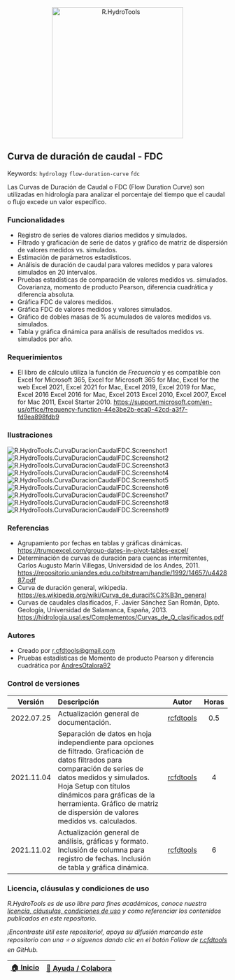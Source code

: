 <div align="center"><img alt="R.HydroTools" src="../../file/graph/R.HydroTools.svg" width="300px"></div>

## Curva de duración de caudal - FDC
Keywords: `hydrology` `flow-duration-curve` `fdc` 

Las Curvas de Duración de Caudal o FDC (Flow Duration Curve) son utilizadas en hidrología para analizar el porcentaje del tiempo que el caudal o flujo excede un valor específico. 


### Funcionalidades

* Registro de series de valores diarios medidos y simulados.
* Filtrado y graficación de serie de datos y gráfico de matriz de dispersión de valores medidos vs. simulados.
* Estimación de parámetros estadísticos.
* Análisis de duración de caudal para valores medidos y para valores simulados en 20 intervalos.
* Pruebas estadísticas de comparación de valores medidos vs. simulados. Covarianza, momento de producto Pearson, diferencia cuadrática y diferencia absoluta.
* Gráfica FDC de valores medidos.
* Gráfica FDC de valores medidos y valores simulados.
* Gráfico de dobles masas de % acumulados de valores medidos vs. simulados.
* Tabla y gráfica dinámica para análisis de resultados medidos vs. simulados por año.


### Requerimientos

* El libro de cálculo utiliza la función de _Frecuencia_ y es compatible con Excel for Microsoft 365, Excel for Microsoft 365 for Mac, Excel for the web Excel 2021, Excel 2021 for Mac, Excel 2019, Excel 2019 for Mac, Excel 2016 Excel 2016 for Mac, Excel 2013 Excel 2010, Excel 2007, Excel for Mac 2011, Excel Starter 2010. https://support.microsoft.com/en-us/office/frequency-function-44e3be2b-eca0-42cd-a3f7-fd9ea898fdb9


### Ilustraciones

![R.HydroTools.CurvaDuracionCaudalFDC.Screenshot1](Screenshot/Screenshot1.png)
![R.HydroTools.CurvaDuracionCaudalFDC.Screenshot2](Screenshot/Screenshot2.png)
![R.HydroTools.CurvaDuracionCaudalFDC.Screenshot3](Screenshot/Screenshot3.png)
![R.HydroTools.CurvaDuracionCaudalFDC.Screenshot4](Screenshot/Screenshot4.png)
![R.HydroTools.CurvaDuracionCaudalFDC.Screenshot5](Screenshot/Screenshot5.png)
![R.HydroTools.CurvaDuracionCaudalFDC.Screenshot6](Screenshot/Screenshot6.png)
![R.HydroTools.CurvaDuracionCaudalFDC.Screenshot7](Screenshot/Screenshot7.png)
![R.HydroTools.CurvaDuracionCaudalFDC.Screenshot8](Screenshot/Screenshot8.png)
![R.HydroTools.CurvaDuracionCaudalFDC.Screenshot9](Screenshot/Screenshot9.png)


### Referencias

* Agrupamiento por fechas en tablas y gráficas dinámicas. https://trumpexcel.com/group-dates-in-pivot-tables-excel/
* Determinación de curvas de duración para cuencas intermitentes, Carlos Augusto Marín Villegas, Universidad de los Andes, 2011. https://repositorio.uniandes.edu.co/bitstream/handle/1992/14657/u442887.pdf
* Curva de duración general, wikipedia. https://es.wikipedia.org/wiki/Curva_de_duraci%C3%B3n_general
* Curvas de caudales clasificados, F. Javier Sánchez San Román, Dpto. Geología, Universidad de Salamanca, España, 2013. https://hidrologia.usal.es/Complementos/Curvas_de_Q_clasificados.pdf


### Autores

* Creado por r.cfdtools@gmail.com
* Pruebas estadísticas de Momento de producto Pearson y diferencia cuadrática por [AndresOtalora92](https://github.com/AndresOtalora92) 


### Control de versiones

| Versión     | Descripción                                                                                                                                                                                                                                                                                       | Autor                                      | Horas |
|-------------|:--------------------------------------------------------------------------------------------------------------------------------------------------------------------------------------------------------------------------------------------------------------------------------------------------|--------------------------------------------|:-----:|
| 2022.07.25  | Actualización general de documentación.                                                                                                                                                                                                                                                           | [rcfdtools](https://github.com/rcfdtools)  |  0.5  |
| 2021.11.04  | Separación de datos en hoja independiente para opciones de filtrado. Graficación de datos filtrados para comparación de series de datos medidos y simulados. Hoja Setup con títulos dinámicos para gráficas de la herramienta. Gráfico de matriz de dispersión de valores medidos vs. calculados. | [rcfdtools](https://github.com/rcfdtools)  |   4   |
| 2021.11.02  | Actualización general de análisis, gráficas y formato. Inclusión de columna para registro de fechas. Inclusión de tabla y gráfica dinámica.                                                                                                                                                       | [rcfdtools](https://github.com/rcfdtools)  |   6   |


### Licencia, cláusulas y condiciones de uso

_R.HydroTools es de uso libre para fines académicos, conoce nuestra [licencia, cláusulas, condiciones de uso](../../LICENSE.md) y como referenciar los contenidos publicados en este repositorio._

_¡Encontraste útil este repositorio!, apoya su difusión marcando este repositorio con una ⭐ o síguenos dando clic en el botón Follow de [r.cfdtools](https://github.com/rcfdtools) en GitHub._

| [:house: Inicio](../../README.md) | [:beginner: Ayuda / Colabora](https://github.com/rcfdtools/R.HydroTools/discussions/5) |
|------------------------------------------------------------------|-----------------------------------------------------------------------------|
